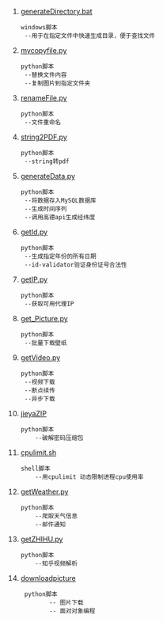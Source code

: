 1. [generateDirectory.bat](https://github.com/junglegodlion/script/blob/master/generateDirectory.bat)

   ```
   windows脚本
   	--用于在指定文件中快速生成目录，便于查找文件
   ```

2. [mycopyfile.py](https://github.com/junglegodlion/script/blob/master/mycopyfile.py)

   ```
   python脚本
   	--替换文件内容
   	--复制图片到指定文件夹
   ```

3. [renameFile.py](https://github.com/junglegodlion/script/blob/master/renameFile.py)

   ```
   python脚本
   	--文件重命名
   ```

4. [string2PDF.py](https://github.com/junglegodlion/script/blob/master/string2PDF.py)

   ```
   python脚本
   	--string转pdf
   ```

5. [generateData.py]( https://github.com/junglegodlion/script/blob/master/generateData.py )

   ```
   python脚本
   	--将数据存入MySQL数据库
   	--生成时间序列
   	--调用高德api生成经纬度
   ```

6. [getId.py]( https://github.com/junglegodlion/script/blob/master/getId.py )

   ```
   python脚本
   	--生成指定年份的所有日期
   	--id-validator验证身份证号合法性
   ```

7. [getIP.py]( https://github.com/junglegodlion/script/blob/master/getIP.py )

   ```
   python脚本
   	--获取可用代理IP
   ```

8. [get_Picture.py]( https://github.com/junglegodlion/script/blob/master/get_Picture.py )

   ```
   python脚本
   	--批量下载壁纸
   ```

9. [getVideo.py]( https://github.com/junglegodlion/script/blob/master/getVideo.py )

   ```
   python脚本
   	--视频下载
   	--断点续传
   	--异步下载
   ```

10. [jieyaZIP]( https://github.com/junglegodlion/script/tree/master/jieyaZIP )

    ```
    python脚本
    	--破解密码压缩包
    ```

11. [cpulimit.sh]( https://github.com/junglegodlion/script/blob/master/cpulimit.sh )

    ```
    shell脚本
    	--用cpulimit 动态限制进程cpu使用率
    ```

12. [getWeather.py]( https://github.com/junglegodlion/script/blob/master/getWeather.py )

    ```
    python脚本
    	--爬取天气信息
    	--邮件通知
    ```

13. [getZHIHU.py](https://github.com/junglegodlion/script/blob/master/getZHIHU.py) 

    ```
    python脚本
    	--知乎视频解析
    ```
    
14. [downloadpicture](https://github.com/junglegodlion/script/tree/master/downloadpicture)

    ```
     python脚本
        	-- 图片下载
        	-- 面对对象编程
    ```

    




